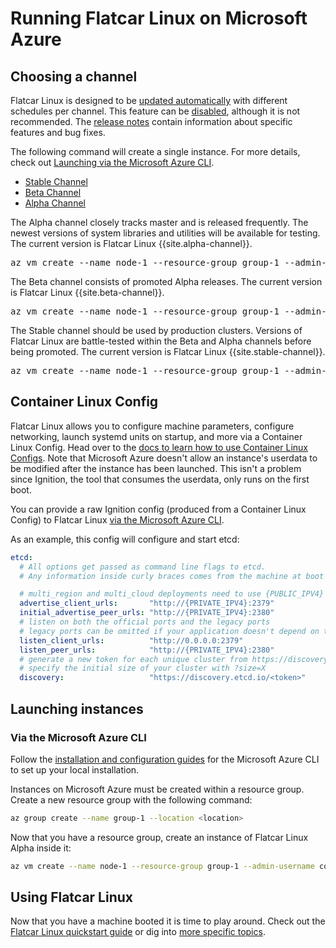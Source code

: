 # Running Flatcar Linux on Microsoft Azure

## Choosing a channel

Flatcar Linux is designed to be [updated automatically][update-docs] with different schedules per channel. This feature can be [disabled][reboot-docs], although it is not recommended. The [release notes][release-notes] contain information about specific features and bug fixes.

The following command will create a single instance. For more details, check out [Launching via the Microsoft Azure CLI][azurecli-heading].

<div id="azure-images">
  <ul class="nav nav-tabs">
    <li class="active"><a href="#stable" data-toggle="tab">Stable Channel</a></li>
    <li><a href="#beta" data-toggle="tab">Beta Channel</a></li>
    <li><a href="#alpha" data-toggle="tab">Alpha Channel</a></li>
  </ul>
  <div class="tab-content coreos-docs-image-table">
    <div class="tab-pane" id="alpha">
      <div class="channel-info">
        <p>The Alpha channel closely tracks master and is released frequently. The newest versions of system libraries and utilities will be available for testing. The current version is Flatcar Linux {{site.alpha-channel}}.</p>
        <pre>az vm create --name node-1 --resource-group group-1 --admin-username core --custom-data "$(cat config.ign)" --image Flatcar:Flatcar:Alpha:latest</pre>
      </div>
    </div>
    <div class="tab-pane" id="beta">
      <div class="channel-info">
        <p>The Beta channel consists of promoted Alpha releases. The current version is Flatcar Linux {{site.beta-channel}}.</p>
        <pre>az vm create --name node-1 --resource-group group-1 --admin-username core --custom-data "$(cat config.ign)" --image Flatcar:Flatcar:Beta:latest</pre>
      </div>
    </div>
    <div class="tab-pane active" id="stable">
      <div class="channel-info">
        <p>The Stable channel should be used by production clusters. Versions of Flatcar Linux are battle-tested within the Beta and Alpha channels before being promoted. The current version is Flatcar Linux {{site.stable-channel}}.</p>
        <pre>az vm create --name node-1 --resource-group group-1 --admin-username core --custom-data "$(cat config.ign)" --image Flatcar:Flatcar:Stable:latest</pre>
      </div>
    </div>
  </div>
</div>

## Container Linux Config

Flatcar Linux allows you to configure machine parameters, configure networking, launch systemd units on startup, and more via a Container Linux Config. Head over to the [docs to learn how to use Container Linux Configs][cl-configs]. Note that Microsoft Azure doesn't allow an instance's userdata to be modified after the instance has been launched. This isn't a problem since Ignition, the tool that consumes the userdata, only runs on the first boot.

You can provide a raw Ignition config (produced from a Container Linux Config) to Flatcar Linux [via the Microsoft Azure CLI][azurecli-heading].

As an example, this config will configure and start etcd:

```yaml container-linux-config:azure
etcd:
  # All options get passed as command line flags to etcd.
  # Any information inside curly braces comes from the machine at boot time.

  # multi_region and multi_cloud deployments need to use {PUBLIC_IPV4}
  advertise_client_urls:       "http://{PRIVATE_IPV4}:2379"
  initial_advertise_peer_urls: "http://{PRIVATE_IPV4}:2380"
  # listen on both the official ports and the legacy ports
  # legacy ports can be omitted if your application doesn't depend on them
  listen_client_urls:          "http://0.0.0.0:2379"
  listen_peer_urls:            "http://{PRIVATE_IPV4}:2380"
  # generate a new token for each unique cluster from https://discovery.etcd.io/new?size=3
  # specify the initial size of your cluster with ?size=X
  discovery:                   "https://discovery.etcd.io/<token>"
```

## Launching instances

### Via the Microsoft Azure CLI

Follow the [installation and configuration guides][azure-cli] for the Microsoft Azure CLI to set up your local installation.

Instances on Microsoft Azure must be created within a resource group. Create a new resource group with the following command:

```sh
az group create --name group-1 --location <location>
```

Now that you have a resource group, create an instance of Flatcar Linux Alpha inside it:

```sh
az vm create --name node-1 --resource-group group-1 --admin-username core --custom-data "$(cat config.ign)" --image Flatcar:Flatcar:Alpha:latest
```

## Using Flatcar Linux

Now that you have a machine booted it is time to play around. Check out the [Flatcar Linux quickstart guide][quickstart] or dig into [more specific topics][docs].


[azurecli-heading]: #via-the-microsoft-azure-cli
[docs]: https://coreos.com/docs
[quickstart]: quickstart.md
[reboot-docs]: update-strategies.md
[release-notes]: https://coreos.com/releases
[update-docs]: https://coreos.com/why/#updates
[azure-cli]: https://docs.microsoft.com/en-us/cli/azure/overview
[cl-configs]: provisioning.md

